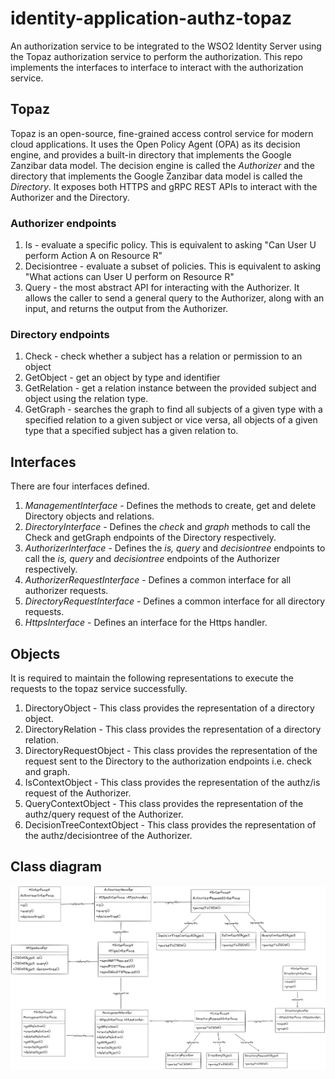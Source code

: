# identity-application-authz-topaz
An authorization service to be integrated to the WSO2 Identity Server using the Topaz authorization service to perform
the authorization. This repo implements the interfaces to interface to interact with the authorization service.

## Topaz
Topaz is an open-source, fine-grained access control service for modern cloud applications. It uses the Open Policy
Agent (OPA) as its decision engine, and provides a built-in directory that implements the Google Zanzibar data model.
The decision engine is called the _Authorizer_ and the directory that implements the Google Zanzibar data model is
called the _Directory_.
It exposes both HTTPS and gRPC REST APIs to interact with the Authorizer and the Directory.

### Authorizer endpoints
1. Is - evaluate a specific policy. This is equivalent to asking "Can User U perform Action A on Resource R"
2. Decisiontree - evaluate a subset of policies. This is equivalent to asking "What actions can User U perform on
   Resource R"
3. Query - the most abstract API for interacting with the Authorizer. It allows the caller to send a general query to
   the Authorizer, along with an input, and returns the output from the Authorizer.

### Directory endpoints
1. Check - check whether a subject has a relation or permission to an object
2. GetObject - get an object by type and identifier
3. GetRelation - get a relation instance between the provided subject and object using the relation type.
4. GetGraph - searches the graph to find all subjects of a given type with a specified relation to a given subject or
   vice versa, all objects of a given type that a specified subject has a given relation to.

## Interfaces
There are four interfaces defined.
1. _ManagementInterface_ - Defines the methods to create, get and delete Directory objects and relations.
2. _DirectoryInterface_ - Defines the _check_ and _graph_ methods to call the Check and getGraph endpoints of the
   Directory respectively.
3. _AuthorizerInterface_ - Defines the _is, query_ and _decisiontree_ endpoints to call the _is, query_ and
   _decisiontree_ endpoints of the Authorizer respectively.
4. _AuthorizerRequestInterface_ - Defines a common interface for all authorizer requests.
5. _DirectoryRequestInterface_ - Defines a common interface for all directory requests.
6. _HttpsInterface_ - Defines an interface for the Https handler.

## Objects
It is required to maintain the following representations to execute the requests to the topaz service successfully.
1. DirectoryObject - This class provides the representation of a directory object.
2. DirectoryRelation - This class provides the representation of a directory relation.
3. DirectoryRequestObject - This class provides the representation of the request sent to the Directory to the
   authorization endpoints i.e. check and graph.
4. IsContextObject - This class provides the representation of the authz/is request of the Authorizer.
5. QueryContextObject - This class provides the representation of the authz/query request of the Authorizer.
6. DecisionTreeContextObject - This class provides the representation of the authz/decisiontree of the Authorizer.

## Class diagram
![img.png](img.png)
